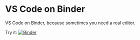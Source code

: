 # VS Code on Binder

VS Code on Binder, because sometimes you need a real editor.

Try it: 
[![Binder](https://mybinder.org/badge_logo.svg)](https://mybinder.org/v2/gh/whatevergeek/vscode-binder/master?urlpath=lab)
